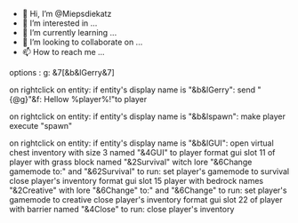 - 👋 Hi, I’m @Miepsdiekatz
- 👀 I’m interested in ...
- 🌱 I’m currently learning ...
- 💞️ I’m looking to collaborate on ...
- 📫 How to reach me ...

<!---
Miepsdiekatz/Miepsdiekatz is a ✨ special ✨ repository because its `README.md` (this file) appears on your GitHub profile.
You can click the Preview link to take a look at your changes.
--->
options :
  g: &7[&b&lGerry&7]

  on rightclick on entity:
    if entity's display name is "&b&lGerry":
      send "{@g}"&f: Hellow %player%!"to player

  on rightclick on entity:
    if entity's display name is "&b&lspawn":
      make player execute "spawn"

   on rightclick on entity:
     if entity's display name is "&b&lGUI":
       open virtual chest inventory with size 3 named "&4GUI" to player
       format gui slot 11 of player with grass block named "&2Survival"  witch lore "&6Change gamemode to:" and
       "&62Survival" to run:
         set player's gamemode to survival
         close player's inventory
       format gui slot 15 player with bedrock names "&2Creative" with lore "&6Change" to:" and "&6Change"
       to run:
         set player's gamemode to creative 
         close player's inventory 
       format gui slot 22 of player with barrier named "&4Close" to run:
         close player's inventory
          
